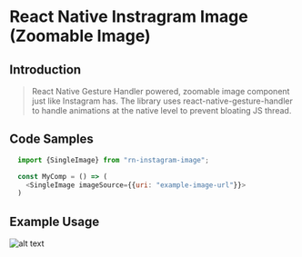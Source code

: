 # React Native Instragram Image (Zoomable Image)

## Introduction

> React Native Gesture Handler powered, zoomable image component just like Instagram has. The library uses react-native-gesture-handler to handle animations at the native level to prevent bloating JS thread.

## Code Samples

```js
  import {SingleImage} from "rn-instagram-image";

  const MyComp = () => (
    <SingleImage imageSource={{uri: "example-image-url"}}>
  )
```

## Example Usage

![alt text](https://github.com/berkelmas/rn-instagram-image/blob/master/rn-image-gif.gif)
